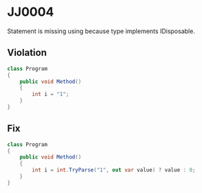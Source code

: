 # JJ0004
Statement is missing using because type implements IDisposable.

## Violation
```C#
class Program 
{ 
    public void Method()
    {
        int i = "1";
    }
}
```

## Fix
```C#
class Program
{
    public void Method()
    {
        int i = int.TryParse("1", out var value) ? value : 0;
    }
}
```